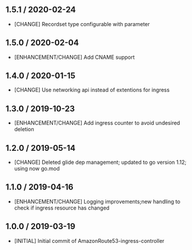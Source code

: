 ## 1.5.1 / 2020-02-24
* [CHANGE] Recordset type configurable with parameter

## 1.5.0 / 2020-02-04
* [ENHANCEMENT/CHANGE] Add CNAME support

## 1.4.0 / 2020-01-15
* [CHANGE] Use networking api instead of extentions for ingress

## 1.3.0 / 2019-10-23
* [ENHANCEMENT/CHANGE] Add ingress counter to avoid undesired deletion

## 1.2.0 / 2019-05-14
* [CHANGE] Deleted glide dep management; updated to go version 1.12; using now go.mod

## 1.1.0 / 2019-04-16
* [ENHANCEMENT/CHANGE] Logging improvements;new handling to check if ingress resource has changed

## 1.0.0 / 2019-03-19
* [INITIAL] Initial commit of AmazonRoute53-ingress-controller



